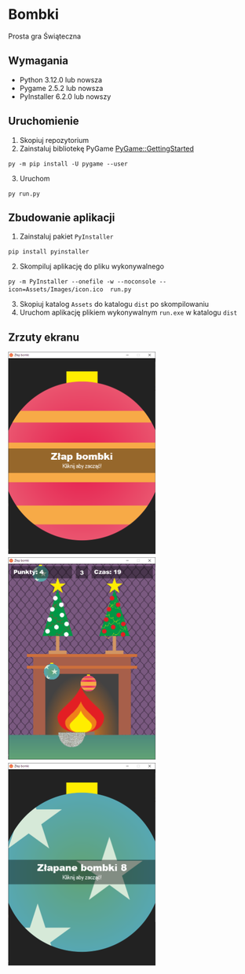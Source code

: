 # Bombki
Prosta gra Świąteczna

## Wymagania

- Python 3.12.0 lub nowsza
- Pygame 2.5.2 lub nowsza
- PyInstaller 6.2.0 lub nowszy

## Uruchomienie
1) Skopiuj repozytorium
2) Zainstaluj bibliotekę PyGame [PyGame::GettingStarted](https://www.pygame.org/wiki/GettingStarted)
```
py -m pip install -U pygame --user
```
3) Uruchom
```
py run.py
```

## Zbudowanie aplikacji
1) Zainstaluj pakiet `PyInstaller`
```
pip install pyinstaller
```
2) Skompiluj aplikację do pliku wykonywalnego
```
py -m PyInstaller --onefile -w --noconsole --icon=Assets/Images/icon.ico  run.py
```
3) Skopiuj katalog `Assets` do katalogu `dist` po skompilowaniu
4) Uruchom aplikację plikiem wykonywalnym `run.exe` w katalogu `dist`


## Zrzuty ekranu
<img src="screens/main.png" width="300" alt="Main screen">
<img src="screens/play.png" width="300" alt="Play screen">
<img src="screens/score.png" width="300" alt="Score screen">
